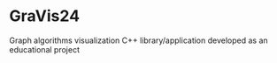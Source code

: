 # GraVis24
Graph algorithms visualization C++ library/application developed as an educational project
